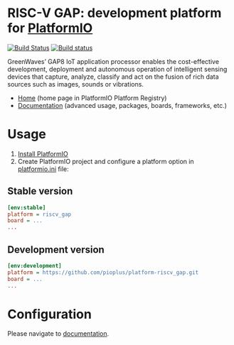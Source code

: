 # RISC-V GAP: development platform for [PlatformIO](http://platformio.org)
[![Build Status](https://travis-ci.org/pioplus/platform-riscv_gap.svg?branch=develop)](https://travis-ci.org/pioplus/platform-riscv_gap)
[![Build status](https://ci.appveyor.com/api/projects/status/am41upkan8876k05/branch/develop?svg=true)](https://ci.appveyor.com/project/pioplus/platform-riscv-gap)

GreenWaves’ GAP8 IoT application processor enables the cost-effective development, deployment and autonomous operation of intelligent sensing devices that capture, analyze, classify and act on the fusion of rich data sources such as images, sounds or vibrations.

* [Home](http://platformio.org/platforms/riscv) (home page in PlatformIO Platform Registry)
* [Documentation](http://docs.platformio.org/page/platforms/riscv.html) (advanced usage, packages, boards, frameworks, etc.)

# Usage

1. [Install PlatformIO](http://platformio.org)
2. Create PlatformIO project and configure a platform option in [platformio.ini](http://docs.platformio.org/page/projectconf.html) file:

## Stable version

```ini
[env:stable]
platform = riscv_gap
board = ...
...
```

## Development version

```ini
[env:development]
platform = https://github.com/pioplus/platform-riscv_gap.git
board = ...
...
```

# Configuration

Please navigate to [documentation](http://docs.platformio.org/page/platforms/riscv_gap.html).
